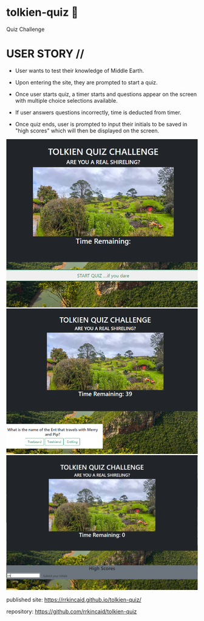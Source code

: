 # tolkien-quiz 🐛

Quiz Challenge

# USER STORY //

- User wants to test their knowledge of Middle Earth.

- Upon entering the site, they are prompted to start a quiz.

- Once user starts quiz, a timer starts and questions appear on the screen with multiple choice selections available.

- If user answers questions incorrectly, time is deducted from timer.

- Once quiz ends, user is prompted to input their initials to be saved in "high scores" which will then be displayed on the screen.

<img src="./assets/images/quiz-screen-1.png" alt="start-game">

<img src="./assets/images/quiz-screen-2.png" alt="game-in-progress">

<img src="./assets/images/quiz-screen-3.png" alt="end-game-input-initials">

published site: https://rrkincaid.github.io/tolkien-quiz/

repository: https://github.com/rrkincaid/tolkien-quiz
